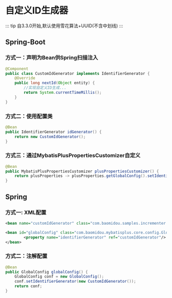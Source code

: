 # 自定义ID生成器

::: tip
自3.3.0开始,默认使用雪花算法+UUID(不含中划线)
:::

## Spring-Boot

### 方式一：声明为Bean供Spring扫描注入

```java
@Component
public class CustomIdGenerator implements IdentifierGenerator {
    @Override
    public long nextId(Object entity) {
        //实现自定义ID生成...
        return System.currentTimeMillis();
    }
}
```

### 方式二：使用配置类

```java
@Bean
public IdentifierGenerator idGenerator() {
    return new CustomIdGenerator();
}
```

### 方式三：通过MybatisPlusPropertiesCustomizer自定义

```java
@Bean
public MybatisPlusPropertiesCustomizer plusPropertiesCustomizer() {
    return plusProperties -> plusProperties.getGlobalConfig().setIdentifierGenerator(new CustomIdGenerator());
}
```

## Spring

### 方式一: XML配置

```xml
<bean name="customIdGenerator" class="com.baomidou.samples.incrementer.CustomIdGenerator"/>

<bean id="globalConfig" class="com.baomidou.mybatisplus.core.config.GlobalConfig">
		<property name="identifierGenerator" ref="customIdGenerator"/>
</bean>
```

### 方式二：注解配置

```java
@Bean
public GlobalConfig globalConfig() {
	GlobalConfig conf = new GlobalConfig();
	conf.setIdentifierGenerator(new CustomIdGenerator());
	return conf;
}
```

